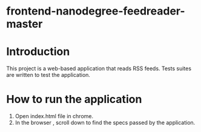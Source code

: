 frontend-nanodegree-feedreader-master
======================================

Introduction
============

This project is a web-based application that reads RSS feeds. Tests suites are written to test the application.

How to run the application
==========================

1. Open index.html file in chrome.
2. In the browser , scroll down to find the specs passed by the application.
